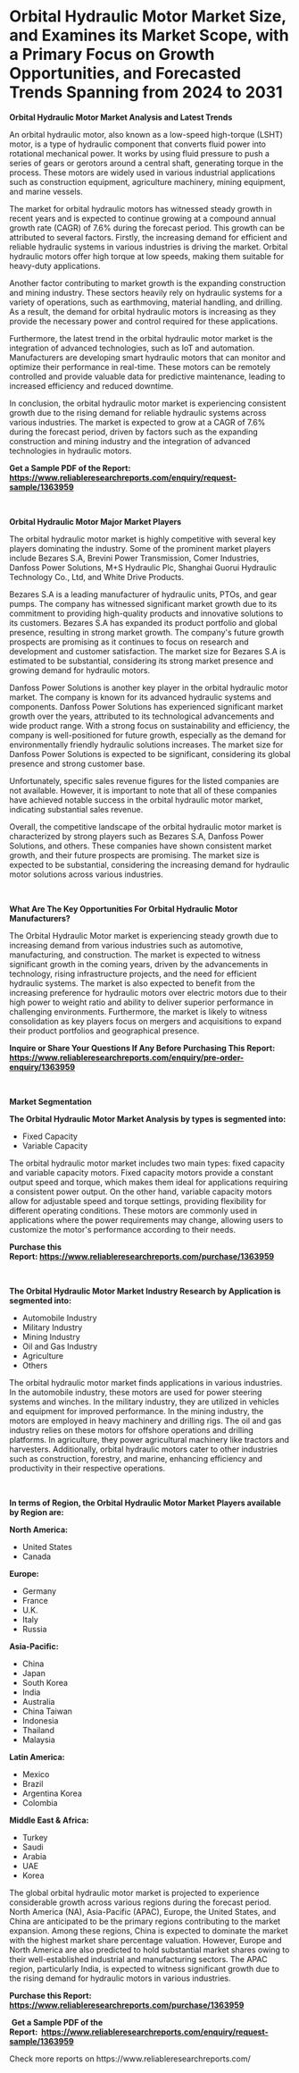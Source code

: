 <p><h1>Orbital Hydraulic Motor Market Size, and Examines its Market Scope, with a Primary Focus on Growth Opportunities, and Forecasted Trends Spanning from 2024 to 2031</h1></p><p><strong>Orbital Hydraulic Motor Market Analysis and Latest Trends</strong></p>
<p><p>An orbital hydraulic motor, also known as a low-speed high-torque (LSHT) motor, is a type of hydraulic component that converts fluid power into rotational mechanical power. It works by using fluid pressure to push a series of gears or gerotors around a central shaft, generating torque in the process. These motors are widely used in various industrial applications such as construction equipment, agriculture machinery, mining equipment, and marine vessels.</p><p>The market for orbital hydraulic motors has witnessed steady growth in recent years and is expected to continue growing at a compound annual growth rate (CAGR) of 7.6% during the forecast period. This growth can be attributed to several factors. Firstly, the increasing demand for efficient and reliable hydraulic systems in various industries is driving the market. Orbital hydraulic motors offer high torque at low speeds, making them suitable for heavy-duty applications.</p><p>Another factor contributing to market growth is the expanding construction and mining industry. These sectors heavily rely on hydraulic systems for a variety of operations, such as earthmoving, material handling, and drilling. As a result, the demand for orbital hydraulic motors is increasing as they provide the necessary power and control required for these applications.</p><p>Furthermore, the latest trend in the orbital hydraulic motor market is the integration of advanced technologies, such as IoT and automation. Manufacturers are developing smart hydraulic motors that can monitor and optimize their performance in real-time. These motors can be remotely controlled and provide valuable data for predictive maintenance, leading to increased efficiency and reduced downtime.</p><p>In conclusion, the orbital hydraulic motor market is experiencing consistent growth due to the rising demand for reliable hydraulic systems across various industries. The market is expected to grow at a CAGR of 7.6% during the forecast period, driven by factors such as the expanding construction and mining industry and the integration of advanced technologies in hydraulic motors.</p></p>
<p><strong>Get a Sample PDF of the Report:&nbsp; <a href="https://www.reliableresearchreports.com/enquiry/request-sample/1363959">https://www.reliableresearchreports.com/enquiry/request-sample/1363959</a></strong></p>
<p>&nbsp;</p>
<p><strong>Orbital Hydraulic Motor Major Market Players</strong></p>
<p><p>The orbital hydraulic motor market is highly competitive with several key players dominating the industry. Some of the prominent market players include Bezares S.A, Brevini Power Transmission, Comer Industries, Danfoss Power Solutions, M+S Hydraulic Plc, Shanghai Guorui Hydraulic Technology Co., Ltd, and White Drive Products.</p><p>Bezares S.A is a leading manufacturer of hydraulic units, PTOs, and gear pumps. The company has witnessed significant market growth due to its commitment to providing high-quality products and innovative solutions to its customers. Bezares S.A has expanded its product portfolio and global presence, resulting in strong market growth. The company's future growth prospects are promising as it continues to focus on research and development and customer satisfaction. The market size for Bezares S.A is estimated to be substantial, considering its strong market presence and growing demand for hydraulic motors.</p><p>Danfoss Power Solutions is another key player in the orbital hydraulic motor market. The company is known for its advanced hydraulic systems and components. Danfoss Power Solutions has experienced significant market growth over the years, attributed to its technological advancements and wide product range. With a strong focus on sustainability and efficiency, the company is well-positioned for future growth, especially as the demand for environmentally friendly hydraulic solutions increases. The market size for Danfoss Power Solutions is expected to be significant, considering its global presence and strong customer base.</p><p>Unfortunately, specific sales revenue figures for the listed companies are not available. However, it is important to note that all of these companies have achieved notable success in the orbital hydraulic motor market, indicating substantial sales revenue.</p><p>Overall, the competitive landscape of the orbital hydraulic motor market is characterized by strong players such as Bezares S.A, Danfoss Power Solutions, and others. These companies have shown consistent market growth, and their future prospects are promising. The market size is expected to be substantial, considering the increasing demand for hydraulic motor solutions across various industries.</p></p>
<p>&nbsp;</p>
<p><strong>What Are The Key Opportunities For Orbital Hydraulic Motor Manufacturers?</strong></p>
<p><p>The Orbital Hydraulic Motor market is experiencing steady growth due to increasing demand from various industries such as automotive, manufacturing, and construction. The market is expected to witness significant growth in the coming years, driven by the advancements in technology, rising infrastructure projects, and the need for efficient hydraulic systems. The market is also expected to benefit from the increasing preference for hydraulic motors over electric motors due to their high power to weight ratio and ability to deliver superior performance in challenging environments. Furthermore, the market is likely to witness consolidation as key players focus on mergers and acquisitions to expand their product portfolios and geographical presence.</p></p>
<p><strong>Inquire or Share Your Questions If Any Before Purchasing This Report: <a href="https://www.reliableresearchreports.com/enquiry/pre-order-enquiry/1363959">https://www.reliableresearchreports.com/enquiry/pre-order-enquiry/1363959</a></strong></p>
<p>&nbsp;</p>
<p><strong>Market Segmentation</strong></p>
<p><strong>The Orbital Hydraulic Motor Market Analysis by types is segmented into:</strong></p>
<p><ul><li>Fixed Capacity</li><li>Variable Capacity</li></ul></p>
<p><p>The orbital hydraulic motor market includes two main types: fixed capacity and variable capacity motors. Fixed capacity motors provide a constant output speed and torque, which makes them ideal for applications requiring a consistent power output. On the other hand, variable capacity motors allow for adjustable speed and torque settings, providing flexibility for different operating conditions. These motors are commonly used in applications where the power requirements may change, allowing users to customize the motor's performance according to their needs.</p></p>
<p><strong>Purchase this Report:&nbsp;<a href="https://www.reliableresearchreports.com/purchase/1363959">https://www.reliableresearchreports.com/purchase/1363959</a></strong></p>
<p>&nbsp;</p>
<p><strong>The Orbital Hydraulic Motor Market Industry Research by Application is segmented into:</strong></p>
<p><ul><li>Automobile Industry</li><li>Military Industry</li><li>Mining Industry</li><li>Oil and Gas Industry</li><li>Agriculture</li><li>Others</li></ul></p>
<p><p>The orbital hydraulic motor market finds applications in various industries. In the automobile industry, these motors are used for power steering systems and winches. In the military industry, they are utilized in vehicles and equipment for improved performance. In the mining industry, the motors are employed in heavy machinery and drilling rigs. The oil and gas industry relies on these motors for offshore operations and drilling platforms. In agriculture, they power agricultural machinery like tractors and harvesters. Additionally, orbital hydraulic motors cater to other industries such as construction, forestry, and marine, enhancing efficiency and productivity in their respective operations.</p></p>
<p>&nbsp;</p>
<p><strong>In terms of Region, the Orbital Hydraulic Motor Market Players available by Region are:</strong></p>
<p>
    <p> <strong> North America: </strong>
        <ul>
            <li>United States</li>
            <li>Canada</li>
        </ul>
        </p> 
    <p> <strong> Europe: </strong>
        <ul>
            <li>Germany</li>
            <li>France</li>
            <li>U.K.</li>
            <li>Italy</li>
            <li>Russia</li>
        </ul>
        </p> 
    <p> <strong> Asia-Pacific: </strong>
        <ul>
            <li>China</li>
            <li>Japan</li>
            <li>South Korea</li>
            <li>India</li>
            <li>Australia</li>
            <li>China Taiwan</li>
            <li>Indonesia</li>
            <li>Thailand</li>
            <li>Malaysia</li>
        </ul>
        </p> 
    <p> <strong> Latin America: </strong>
        <ul>
            <li>Mexico</li>
            <li>Brazil</li>
            <li>Argentina Korea</li>
            <li>Colombia</li>
        </ul>
        </p> 
    <p> <strong> Middle East & Africa: </strong>
        <ul>
            <li>Turkey</li>
            <li>Saudi</li>
            <li>Arabia</li>
            <li>UAE</li>
            <li>Korea</li>
        </ul>
    </p>
    </p>
<p><p>The global orbital hydraulic motor market is projected to experience considerable growth across various regions during the forecast period. North America (NA), Asia-Pacific (APAC), Europe, the United States, and China are anticipated to be the primary regions contributing to the market expansion. Among these regions, China is expected to dominate the market with the highest market share percentage valuation. However, Europe and North America are also predicted to hold substantial market shares owing to their well-established industrial and manufacturing sectors. The APAC region, particularly India, is expected to witness significant growth due to the rising demand for hydraulic motors in various industries.</p></p>
<p><strong>Purchase this Report: <a href="https://www.reliableresearchreports.com/purchase/1363959">https://www.reliableresearchreports.com/purchase/1363959</a></strong></p>
<p>&nbsp;<strong>Get a Sample PDF of the Report:&nbsp;&nbsp;<a href="https://www.reliableresearchreports.com/enquiry/request-sample/1363959">https://www.reliableresearchreports.com/enquiry/request-sample/1363959</a></strong></p>
<p><strong></strong></p>
<p>Check more reports on https://www.reliableresearchreports.com/</p>